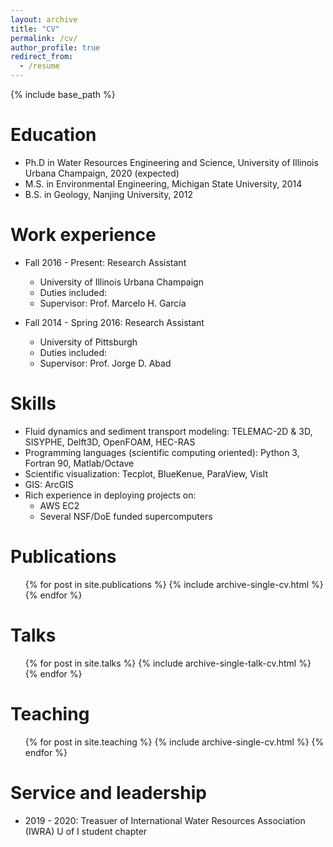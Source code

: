 ```yaml
---
layout: archive
title: "CV"
permalink: /cv/
author_profile: true
redirect_from:
  - /resume
---
```


{% include base_path %}

Education
======
* Ph.D in Water Resources Engineering and Science, University of Illinois Urbana Champaign, 2020 (expected)
* M.S. in Environmental Engineering, Michigan State University, 2014
* B.S. in Geology, Nanjing University, 2012

Work experience
======
* Fall 2016 - Present: Research Assistant
  * University of Illinois Urbana Champaign
  * Duties included: 
  * Supervisor: Prof. Marcelo H. García

* Fall 2014 - Spring 2016: Research Assistant
  * University of Pittsburgh
  * Duties included: 
  * Supervisor: Prof. Jorge D. Abad
  
Skills
======
* Fluid dynamics and sediment transport modeling: TELEMAC-2D & 3D, SISYPHE, Delft3D, OpenFOAM, HEC-RAS
* Programming languages (scientific computing oriented): Python 3, Fortran 90, Matlab/Octave
* Scientific visualization: Tecplot, BlueKenue, ParaView, VisIt
* GIS: ArcGIS
* Rich experience in deploying projects on: 
  * AWS EC2
  * Several NSF/DoE funded supercomputers

Publications
======
  <ul>{% for post in site.publications %}
    {% include archive-single-cv.html %}
  {% endfor %}</ul>
  
Talks
======
  <ul>{% for post in site.talks %}
    {% include archive-single-talk-cv.html %}
  {% endfor %}</ul>
  
Teaching
======
  <ul>{% for post in site.teaching %}
    {% include archive-single-cv.html %}
  {% endfor %}</ul>
  
Service and leadership
======
* 2019 - 2020: Treasuer of International Water Resources Association (IWRA) U of I student chapter
